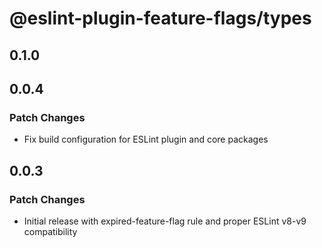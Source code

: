 # @eslint-plugin-feature-flags/types

## 0.1.0

## 0.0.4

### Patch Changes

- Fix build configuration for ESLint plugin and core packages

## 0.0.3

### Patch Changes

- Initial release with expired-feature-flag rule and proper ESLint v8-v9 compatibility
